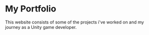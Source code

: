 # My Portfolio
This website consists of some of the projects i've worked on and my journey as a Unity game developer.
